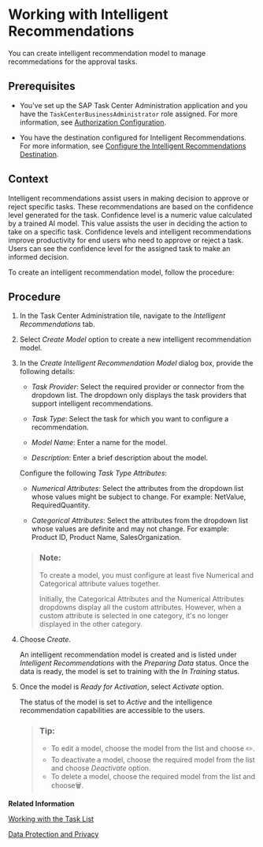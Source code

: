 <!-- loio340651ccd0724869b487f92411bda2c8 -->

<link rel="stylesheet" type="text/css" href="../css/sap-icons.css"/>

# Working with Intelligent Recommendations

You can create intelligent recommendation model to manage recommedations for the approval tasks.



<a name="loio340651ccd0724869b487f92411bda2c8__prereq_qm1_yw2_ccc"/>

## Prerequisites

-   You've set up the SAP Task Center Administration application and you have the `TaskCenterBusinessAdministrator` role assigned. For more information, see [Authorization Configuration](../60-security/authorization-configuration-75e4130.md).

-   You have the destination configured for Intelligent Recommendations. For more information, see [Configure the Intelligent Recommendations Destination](configure-the-intelligent-recommendations-destination-7c8900a.md).




<a name="loio340651ccd0724869b487f92411bda2c8__context_qll_yw2_ccc"/>

## Context

Intelligent recommendations assist users in making decision to approve or reject specific tasks. These recommendations are based on the confidence level generated for the task. Confidence level is a numeric value calculated by a trained AI model. This value assists the user in deciding the action to take on a specific task. Confidence levels and intelligent recommendations improve productivity for end users who need to approve or reject a task. Users can see the confidence level for the assigned task to make an informed decision.

To create an intelligent recommendation model, follow the procedure:



<a name="loio340651ccd0724869b487f92411bda2c8__steps_ot1_zw2_ccc"/>

## Procedure

1.  In the Task Center Administration tile, navigate to the *Intelligent Recommendations* tab.

2.  Select *Create Model* option to create a new intelligent recommendation model.

3.  In the *Create Intelligent Recommendation Model* dialog box, provide the following details:

    -   *Task Provider*: Select the required provider or connector from the dropdown list. The dropdown only displays the task providers that support intelligent recommendations.

    -   *Task Type*: Select the task for which you want to configure a recommendation.

    -   *Model Name*: Enter a name for the model.

    -   *Description*: Enter a brief description about the model.


    Configure the following *Task Type Attributes*:

    -   *Numerical Attributes*: Select the attributes from the dropdown list whose values might be subject to change. For example: NetValue, RequiredQuantity.

    -   *Categorical Attributes*: Select the attributes from the dropdown list whose values are definite and may not change. For example: Product ID, Product Name, SalesOrganization.


    > ### Note:  
    > To create a model, you must configure at least five Numerical and Categorical attribute values together.
    > 
    > Initially, the Categorical Attributes and the Numerical Attributes dropdowns display all the custom attributes. However, when a custom attribute is selected in one category, it's no longer displayed in the other category.

4.  Choose *Create*.

    An intelligent recommendation model is created and is listed under *Intelligent Recommendations* with the *Preparing Data* status. Once the data is ready, the model is set to training with the *In Training* status.

5.  Once the model is *Ready for Activation*, select *Activate* option.

    The status of the model is set to *Active* and the intelligence recommendation capabilities are accessible to the users.

    > ### Tip:  
    > -   To edit a model, choose the model from the list and choose :pencil2:.
    > -   To deactivate a model, choose the required model from the list and choose *Deactivate* option.
    > -   To delete a model, choose the required model from the list and choose:wastebasket:.


**Related Information**  


[Working with the Task List](../70-using-the-web-app/working-with-the-task-list-fe4a8b3.md "In the SAP Task Center Web app, you can search for a specific task in the task list, and filter or sort your user tasks by predefined criteria. You can also refresh the task list and personalize the table columns.")

[Data Protection and Privacy](../60-security/data-protection-and-privacy-8bd310a.md "Governments place legal requirements on industry to protect data and privacy. We provide features and functions to help you meet these requirements.")

